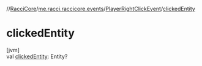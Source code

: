 //[RacciCore](../../../index.md)/[me.racci.raccicore.events](../index.md)/[PlayerRightClickEvent](index.md)/[clickedEntity](clicked-entity.md)

# clickedEntity

[jvm]\
val [clickedEntity](clicked-entity.md): Entity?
